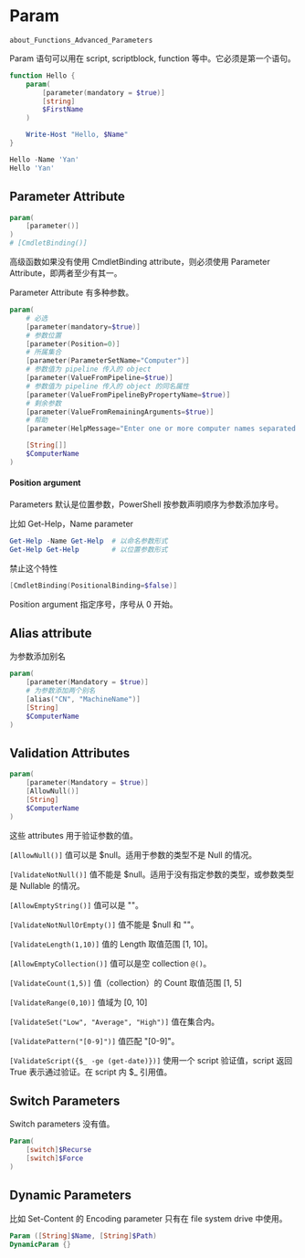 # Param

```
about_Functions_Advanced_Parameters
```

Param 语句可以用在 script, scriptblock, function 等中。它必须是第一个语句。

```powershell
function Hello {
    param(
        [parameter(mandatory = $true)]
        [string]
        $FirstName
    )

    Write-Host "Hello, $Name"
}

Hello -Name 'Yan'
Hello 'Yan'
```

## Parameter Attribute

```powershell
param(
    [parameter()]
)
# [CmdletBinding()]
```

高级函数如果没有使用 CmdletBinding attribute，则必须使用 Parameter Attribute，即两者至少有其一。

Parameter Attribute 有多种参数。

```powershell
param(
    # 必选
    [parameter(mandatory=$true)]
    # 参数位置
    [parameter(Position=0)]
    # 所属集合
    [parameter(ParameterSetName="Computer")]
    # 参数值为 pipeline 传入的 object
    [parameter(ValueFromPipeline=$true)]
    # 参数值为 pipeline 传入的 object 的同名属性
    [parameter(ValueFromPipelineByPropertyName=$true)]
    # 剩余参数
    [parameter(ValueFromRemainingArguments=$true)]
    # 帮助
    [parameter(HelpMessage="Enter one or more computer names separated by commas.")]

    [String[]]
    $ComputerName
)
```

#### Position argument

Parameters 默认是位置参数，PowerShell 按参数声明顺序为参数添加序号。

比如 Get-Help，Name parameter

```powershell
Get-Help -Name Get-Help  # 以命名参数形式
Get-Help Get-Help        # 以位置参数形式
```

禁止这个特性

```powershell
[CmdletBinding(PositionalBinding=$false)]
```

Position argument 指定序号，序号从 0 开始。

## Alias attribute

为参数添加别名

```powershell
param(
    [parameter(Mandatory = $true)]
    # 为参数添加两个别名
    [alias("CN", "MachineName")]
    [String]
    $ComputerName
)
```

## Validation Attributes

```powershell
param(
    [parameter(Mandatory = $true)]
    [AllowNull()]
    [String]
    $ComputerName
)
```

这些 attributes 用于验证参数的值。

`[AllowNull()]` 值可以是 $null。适用于参数的类型不是 Null 的情况。

`[ValidateNotNull()]` 值不能是 $null。适用于没有指定参数的类型，或参数类型是 Nullable 的情况。

`[AllowEmptyString()]` 值可以是 ""。

`[ValidateNotNullOrEmpty()]` 值不能是 $null 和 ""。

`[ValidateLength(1,10)]` 值的 Length 取值范围 [1, 10]。

`[AllowEmptyCollection()]` 值可以是空 collection `@()`。

`[ValidateCount(1,5)]` 值（collection）的 Count 取值范围 [1, 5]

`[ValidateRange(0,10)]` 值域为 [0, 10]

`[ValidateSet("Low", "Average", "High")]` 值在集合内。

`[ValidatePattern("[0-9]")]` 值匹配 "[0-9]"。

`[ValidateScript({$_ -ge (get-date)})]` 使用一个 script 验证值，script 返回 True 表示通过验证。在 script 内 $_ 引用值。

## Switch Parameters

Switch parameters 没有值。

```powershell
Param(
    [switch]$Recurse
    [switch]$Force
)
```

## Dynamic Parameters

比如 Set-Content 的 Encoding parameter 只有在 file system drive 中使用。

```powershell
Param ([String]$Name, [String]$Path)
DynamicParam {}
```
